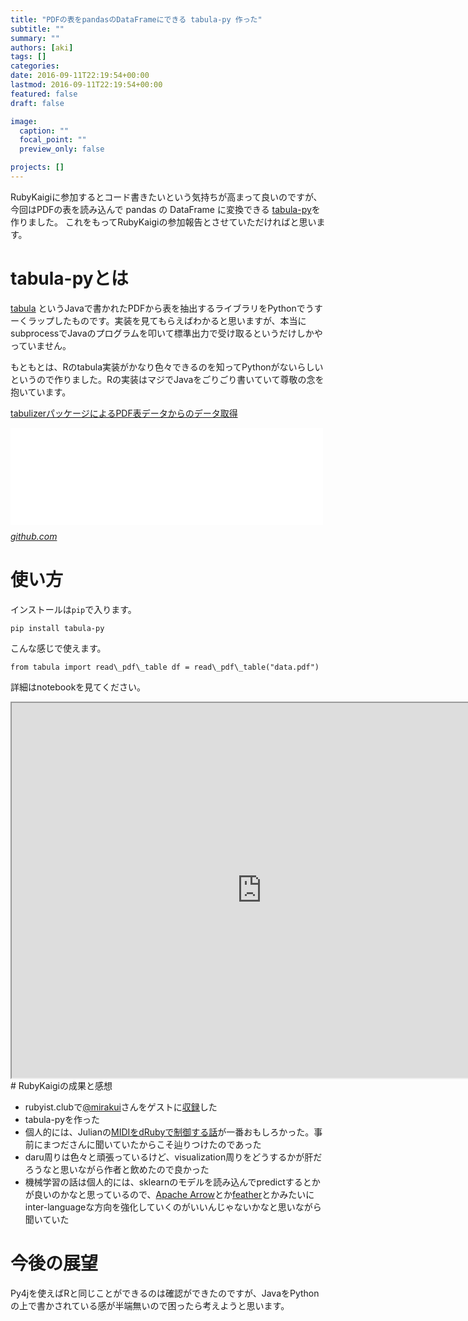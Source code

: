 ```yaml
---
title: "PDFの表をpandasのDataFrameにできる tabula-py 作った"
subtitle: ""
summary: ""
authors: [aki]
tags: []
categories: 
date: 2016-09-11T22:19:54+00:00
lastmod: 2016-09-11T22:19:54+00:00
featured: false
draft: false

image:
  caption: ""
  focal_point: ""
  preview_only: false

projects: []
---
```

RubyKaigiに参加するとコード書きたいという気持ちが高まって良いのですが、今回はPDFの表を読み込んで pandas の DataFrame に変換できる [tabula-py](https://github.com/chezou/tabula-py)を作りました。 これをもってRubyKaigiの参加報告とさせていただければと思います。

# tabula-pyとは

[tabula](http://tabula.technology/) というJavaで書かれたPDFから表を抽出するライブラリをPythonでうすーくラップしたものです。実装を見てもらえばわかると思いますが、本当にsubprocessでJavaのプログラムを叩いて標準出力で受け取るというだけしかやっていません。

もともとは、Rのtabula実装がかなり色々できるのを知ってPythonがないらしいというので作りました。Rの実装はマジでJavaをごりごり書いていて尊敬の念を抱いています。

[tabulizerパッケージによるPDF表データからのデータ取得](http://suryu.me/20160824_tabulizer_fantastic_extract_data_from_pdf)

<iframe src="//hatenablog-parts.com/embed?url=https%3A%2F%2Fgithub.com%2Fropenscilabs%2Ftabulizer" title="ropenscilabs/tabulizer" class="embed-card embed-webcard" scrolling="no" frameborder="0" style="display: block; width: 100%; height: 155px; max-width: 500px; margin: 10px 0px;"></iframe><cite class="hatena-citation"><a href="https://github.com/ropenscilabs/tabulizer">github.com</a></cite>

# 使い方

インストールは`pip`で入ります。

    pip install tabula-py

こんな感じで使えます。

    from tabula import read\_pdf\_table df = read\_pdf\_table("data.pdf")

詳細はnotebookを見てください。

<iframe src="http://nbviewer.jupyter.org/github/chezou/tabula-py/blob/master/examples/tabula_example.ipynb" width="800" height="600"> </iframe>
# RubyKaigiの成果と感想

- rubyist.clubで[@mirakui](https://twitter.com/mirakui)さんをゲストに[収録](https://rubyist.club/10/)した
- tabula-pyを作った
- 個人的には、Julianの[MIDIをdRubyで制御する話](http://rubykaigi.org/2016/presentations/juliancheal.html)が一番おもしろかった。事前にまつださんに聞いていたからこそ辿りつけたのであった
- daru周りは色々と頑張っているけど、visualization周りをどうするかが肝だろうなと思いながら作者と飲めたので良かった
- 機械学習の話は個人的には、sklearnのモデルを読み込んでpredictするとかが良いのかなと思っているので、[Apache Arrow](http://japan.zdnet.com/article/35078163/)とか[feather](https://github.com/wesm/feather)とかみたいにinter-languageな方向を強化していくのがいいんじゃないかなと思いながら聞いていた

# 今後の展望

Py4jを使えばRと同じことができるのは確認ができたのですが、JavaをPythonの上で書かされている感が半端無いので困ったら考えようと思います。


